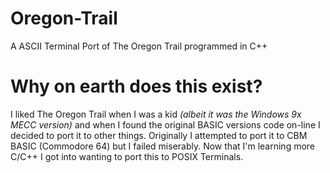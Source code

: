 # Oregon-Trail
A ASCII Terminal Port of The Oregon Trail programmed in C++
# Why on earth does this exist?
I liked The Oregon Trail when I was a kid *(albeit it was the Windows 9x MECC version)* and when I found the original BASIC versions code on-line I decided to port it to other things. Originally I attempted to port it to CBM BASIC (Commodore 64) but I failed miserably. Now that I'm learning more C/C++ I got into wanting to port this to POSIX Terminals. 
